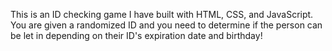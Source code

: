 This is an ID checking game I have built with HTML, CSS, and JavaScript. You are given a randomized ID and you need to determine if the person can be let in depending on their ID's expiration date and birthday!
